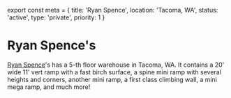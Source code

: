 export const meta = {
title: 'Ryan Spence',
location: 'Tacoma, WA',
status: 'active',
type: 'private',
priority: 1
}

# Ryan Spence's

[Ryan Spence](https://www.linkedin.com/in/ryan-spence-1908211a5)'s has a 5-th floor warehouse in Tacoma, WA. It contains a 20' wide 11' vert ramp with a fast birch surface, a spine mini ramp with several heights and corners, another mini ramp, a first class climbing wall, a mini mega ramp, and much more!
